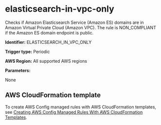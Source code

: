 # elasticsearch\-in\-vpc\-only<a name="elasticsearch-in-vpc-only"></a>

 Checks if Amazon Elasticsearch Service \(Amazon ES\) domains are in Amazon Virtual Private Cloud \(Amazon VPC\)\. The rule is NON\_COMPLIANT if the Amazon ES domain endpoint is public\.

**Identifier:** ELASTICSEARCH\_IN\_VPC\_ONLY

**Trigger type:** Periodic

**AWS Region:** All supported AWS regions

**Parameters:**

None  

## AWS CloudFormation template<a name="w26aac11c31c17b7d155c15"></a>

To create AWS Config managed rules with AWS CloudFormation templates, see [Creating AWS Config Managed Rules With AWS CloudFormation Templates](aws-config-managed-rules-cloudformation-templates.md)\.